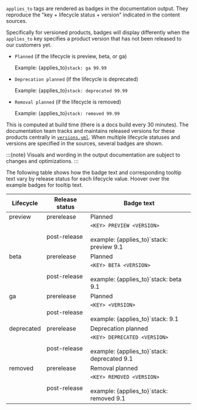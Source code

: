 `applies_to` tags are rendered as badges in the documentation output. They reproduce the "key + lifecycle status + version" indicated in the content sources.

Specifically for versioned products, badges will display differently when the `applies_to` key specifies a product version that has not been released to our customers yet.

* `Planned` (if the lifecycle is preview, beta, or ga)
  
  Example: {applies_to}`stack: ga 99.99`
* `Deprecation planned` (if the lifecycle is deprecated)
  
  Example: {applies_to}`stack: deprecated 99.99`
* `Removal planned` (if the lifecycle is removed) 

  Example: {applies_to}`stack: removed 99.99`

This is computed at build time (there is a docs build every 30 minutes). The documentation team tracks and maintains released versions for these products centrally in [`versions.yml`](https://github.com/elastic/docs-builder/blob/main/config/versions.yml). 
When multiple lifecycle statuses and versions are specified in the sources, several badges are shown.

:::{note}
Visuals and wording in the output documentation are subject to changes and optimizations.
:::

The following table shows how the badge text and corresponding tooltip text vary by release status for each lifecycle value. Hoover over the example badges for tooltip text.

| Lifecycle   | Release status | Badge text                                                                       |
|-------------|----------------|----------------------------------------------------------------------------------|
| preview     | prerelease     | Planned                                                                          |
|             | post-release   | `<KEY> PREVIEW <VERSION>` <br><br> example: {applies_to}`stack: preview 9.1      |
| beta        | prerelease     | Planned                                                                          |
|             | post-release   | `<KEY> BETA <VERSION>` <br><br> example: {applies_to}`stack: beta 9.1            |
| ga          | prerelease     | Planned                                                                          |
|             | post-release   | `<KEY> <VERSION>` <br><br> example: {applies_to}`stack: 9.1                      |
| deprecated  | prerelease     | Deprecation planned                                                              |
|             | post-release   | `<KEY> DEPRECATED <VERSION>` <br><br> example: {applies_to}`stack: deprecated 9.1|
| removed     | prerelease     | Removal planned                                                                  |
|             | post-release   | `<KEY> REMOVED <VERSION>` <br><br> example: {applies_to}`stack: removed 9.1      |